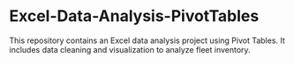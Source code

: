 # Excel-Data-Analysis-PivotTables
This repository contains an Excel data analysis project using Pivot Tables.   It includes data cleaning and visualization to analyze fleet inventory.

